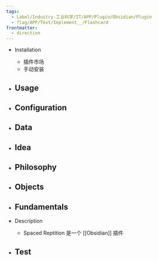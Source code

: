 ```yaml
---
tags:
  - Label/Industry-工业科学/IT/APP/Plugin/Obsidian/Plugin
  - flag/APP/Text/Implement__/Flashcard
frontmatter:
  - direction
---
```


- Installation
    - 插件市场
    - 手动安装

- Usage
    - 

- Configuration
    - 

- Data
    - 

- Idea
    - 

- Philosophy
    - 

- Objects
    - 

- Fundamentals
    - 

- Description
    - Spaced Reptition 是一个 [[Obsidian]] 插件

- Test
    - 
